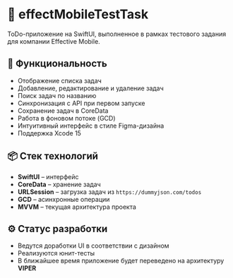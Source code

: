 # 📝 effectMobileTestTask

ToDo-приложение на SwiftUI, выполненное в рамках тестового задания для компании Effective Mobile.

## 🚀 Функциональность

- Отображение списка задач
- Добавление, редактирование и удаление задач
- Поиск задач по названию
- Синхронизация с API при первом запуске
- Сохранение задач в CoreData
- Работа в фоновом потоке (GCD)
- Интуитивный интерфейс в стиле Figma-дизайна
- Поддержка Xcode 15

## 📦 Стек технологий

- **SwiftUI** – интерфейс  
- **CoreData** – хранение задач  
- **URLSession** – загрузка задач из `https://dummyjson.com/todos`  
- **GCD** – асинхронные операции  
- **MVVM** – текущая архитектура проекта  

## ⚙️ Статус разработки

- Ведутся доработки UI в соответствии с дизайном  
- Реализуются юнит-тесты  
- В ближайшее время приложение будет переведено на архитектуру **VIPER**
